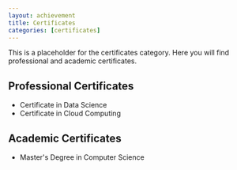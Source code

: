 ```yaml
---
layout: achievement
title: Certificates
categories: [certificates]
---
```


This is a placeholder for the certificates category. Here you will find professional and academic certificates.

## Professional Certificates
- Certificate in Data Science
- Certificate in Cloud Computing

## Academic Certificates
- Master's Degree in Computer Science
